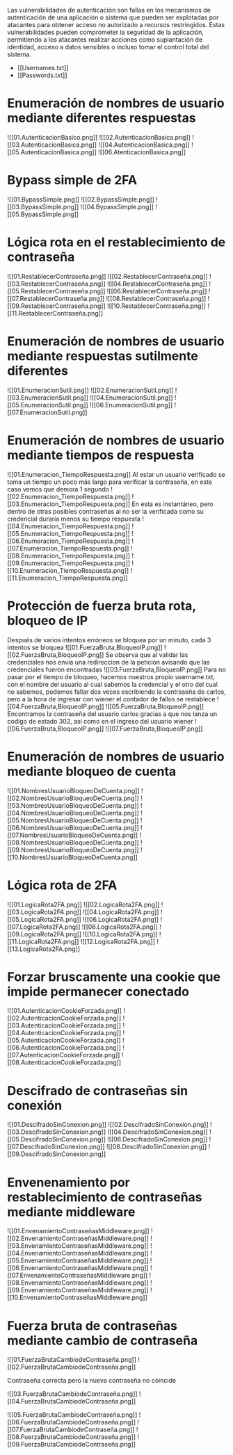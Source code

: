 Las vulnerabilidades de autenticación son fallas en los mecanismos de autenticación de una aplicación o sistema que pueden ser explotadas por atacantes para obtener acceso no autorizado a recursos restringidos. Estas vulnerabilidades pueden comprometer la seguridad de la aplicación, permitiendo a los atacantes realizar acciones como suplantación de identidad, acceso a datos sensibles o incluso tomar el control total del sistema.

- [[Usernames.txt]]
- [[Passwords.txt]]

# Enumeración de nombres de usuario mediante diferentes respuestas

![[01.AutenticacionBasico.png]]
![[02.AutenticacionBasica.png]]
![[03.AutenticacionBasica.png]]
![[04.AutenticacionBasica.png]]
![[05.AutenticacionBasica.png]]
![[06.AtenticacionBasica.png]]

# Bypass simple de 2FA

![[01.BypassSimple.png]]
![[02.BypassSimple.png]]
![[03.BypassSimple.png]]
![[04.BypassSimple.png]]
![[05.BypassSimple.png]]

# Lógica rota en el restablecimiento de contraseña

![[01.RestablecerContraseña.png]]
![[02.RestablecerContraseña.png]]
![[03.RestablecerContraseña.png]]
![[04.RestablecerContraseña.png]]
![[05.RestablecerContraseña.png]]
![[06.RestablecerContraseña.png]]
![[07.RestablecerContraseña.png]]
![[08.RestablecerContraseña.png]]
![[09.RestablecerContraseña.png]]
![[10.RestablecerContraseña.png]]
![[11.RestablecerContraseña.png]]

# Enumeración de nombres de usuario mediante respuestas sutilmente diferentes

![[01.EnumeracionSutil.png]]
![[02.EnumeracionSutil.png]]
![[03.EnumeracionSutil.png]]
![[04.EnumeracionSutil.png]]
![[05.EnumeracionSutil.png]]
![[06.EnumeracionSutil.png]]
![[07.EnumeracionSutil.png]]

# Enumeración de nombres de usuario mediante tiempos de respuesta

![[01.Enumeracion_TiempoRespuesta.png]]
Al estar un usuario verificado se toma un tiempo un poco más largo para verificar la contraseña, en este caso vemos que demora 1 segundo
![[02.Enumeracion_TiempoRespuesta.png]]
![[03.Enumeracion_TiempoRespuesta.png]]
En esta es  instantáneo, pero dentro de otras posibles contraseñas al no ser la verificada como su credencial duraría menos su tiempo respuesta
![[04.Enumeracion_TiempoRespuesta.png]]
![[05.Enumeracion_TiempoRespuesta.png]]
![[06.Enumeracion_TiempoRespuesta.png]]
![[07.Enumeracion_TiempoRespuesta.png]]
![[08.Enumeracion_TiempoRespuesta.png]]
![[09.Enumeracion_TiempoRespuesta.png]]
![[10.Enumeracion_TiempoRespuesta.png]]
![[11.Enumeracion_TiempoRespuesta.png]]

# Protección de fuerza bruta rota, bloqueo de IP

Después de varios intentos erróneos se bloquea por un minuto, cada 3 intentos se bloquea
![[01.FuerzaBruta,BloqueoIP.png]]
![[02.FuerzaBruta,BloqueoIP.png]]
Se observa que al validar las credenciales nos envia una redireccion de la peticion avisando que las credenciales fueron encontradas
![[03.FuerzaBruta,BloqueoIP.png]]
Para no pasar por el tiempo de bloqueo, hacemos nuestros propio username.txt, con el nombre del usuario al cual sabemos la credencial y el otro del cual no sabemos, podemos fallar dos veces escribiendo la contraseña de carlos, pero a la hora de ingresar con wiener el contador de fallos se restablece 
![[04.FuerzaBruta,BloqueoIP.png]]
![[05.FuerzaBruta,BloqueoIP.png]]
Encontramos la contraseña del usuario carlos gracias a que nos lanza un codigo de estado 302, asi como en el ingreso del usuario wiener
![[06.FuerzaBruta,BloqueoIP.png]]
![[07.FuerzaBruta,BloqueoIP.png]]

# Enumeración de nombres de usuario mediante bloqueo de cuenta

![[01.NombresUsuarioBloqueoDeCuenta.png]]
![[02.NombresUsuarioBloqueoDeCuenta.png]]
![[03.NombresUsuarioBloqueoDeCuenta.png]]
![[04.NombresUsuarioBloqueoDeCuenta.png]]
![[05.NombresUsuarioBloqueoDeCuenta.png]]
![[06.NombresUsuarioBloqueoDeCuenta.png]]
![[07.NombresUsuarioBloqueoDeCuenta.png]]
![[08.NombresUsuarioBloqueoDeCuenta.png]]
![[09.NombresUsuarioBloqueoDeCuenta.png]]
![[10.NombresUsuarioBloqueoDeCuenta.png]]

# Lógica rota de 2FA

![[01.LogicaRota2FA.png]]
![[02.LogicaRota2FA.png]]
![[03.LogicaRota2FA.png]]
![[04.LogicaRota2FA.png]]
![[05.LogicaRota2FA.png]]
![[06.LogicaRota2FA.png]]
![[07.LogicaRota2FA.png]]
![[08.LogicaRota2FA.png]]
![[09.LogicaRota2FA.png]]
![[10.LogicaRota2FA.png]]
![[11.LogicaRota2FA.png]]
![[12.LogicaRota2FA.png]]
![[13.LogicaRota2FA.png]]

# Forzar bruscamente una cookie que impide permanecer conectado

![[01.AutenticacionCookieForzada.png]]
![[02.AutenticacionCookieForzada.png]]
![[03.AutenticacionCookieForzada.png]]
![[04.AutenticacionCookieForzada.png]]
![[05.AutenticacionCookieForzada.png]]
![[06.AutenticacionCookieForzada.png]]
![[07.AutenticacionCookieForzada.png]]
![[08.AutenticacionCookieForzada.png]]

# Descifrado de contraseñas sin conexión

![[01.DescifradoSinConexion.png]]
![[02.DescifradoSinConexion.png]]
![[03.DescifradoSinConexion.png]]
![[04.DescifradoSinConexion.png]]
![[05.DescifradoSinConexion.png]]
![[06.DescifradoSinConexion.png]]
![[07.DescifradoSinConexion.png]]
![[08.DescifradoSinConexion.png]]
![[09.DescifradoSinConexion.png]]

# Envenenamiento por restablecimiento de contraseñas mediante middleware

![[01.EnvenamientoContraseñasMiddleware.png]]
![[02.EnvenamientoContraseñasMiddleware.png]]
![[03.EnvenamientoContraseñasMiddleware.png]]
![[04.EnvenamientoContraseñasMiddleware.png]]
![[05.EnvenamientoContraseñasMiddleware.png]]
![[06.EnvenamientoContraseñasMiddleware.png]]
![[07.EnvenamientoContraseñasMiddleware.png]]
![[08.EnvenamientoContraseñasMiddleware.png]]
![[09.EnvenamientoContraseñasMiddleware.png]]
![[10.EnvenamientoContraseñasMiddleware.png]]

# Fuerza bruta de contraseñas mediante cambio de contraseña

![[01.FuerzaBrutaCambiodeContraseña.png]]
![[02.FuerzaBrutaCambiodeContraseña.png]]

Contraseña correcta pero la nueva contraseña no coincide

![[03.FuerzaBrutaCambiodeContraseña.png]]
![[04.FuerzaBrutaCambiodeContraseña.png]]

![[05.FuerzaBrutaCambiodeContraseña.png]]
![[06.FuerzaBrutaCambiodeContraseña.png]]
![[07.FuerzaBrutaCambiodeContraseña.png]]
![[08.FuerzaBrutaCambiodeContraseña.png]]
![[09.FuerzaBrutaCambiodeContraseña.png]]

